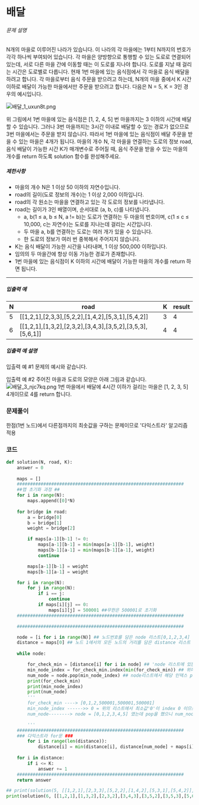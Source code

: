 <h1>배달</h1>

###### 문제 설명

N개의 마을로 이루어진 나라가 있습니다. 이 나라의 각 마을에는 1부터 N까지의 번호가 각각 하나씩 부여되어 있습니다. 각 마을은 양방향으로 통행할 수 있는 도로로 연결되어 있는데, 서로 다른 마을 간에 이동할 때는 이 도로를 지나야 합니다. 도로를 지날 때 걸리는 시간은 도로별로 다릅니다. 현재 1번 마을에 있는 음식점에서 각 마을로 음식 배달을 하려고 합니다. 각 마을로부터 음식 주문을 받으려고 하는데, N개의 마을 중에서 K 시간 이하로 배달이 가능한 마을에서만 주문을 받으려고 합니다. 다음은 N = 5, K = 3인 경우의 예시입니다.

![배달_1_uxun8t.png](https://grepp-programmers.s3.ap-northeast-2.amazonaws.com/files/production/d7779d88-084c-4ffa-ae9f-2a42f97d3bbf/%E1%84%87%E1%85%A2%E1%84%83%E1%85%A1%E1%86%AF_1_uxun8t.png)

위 그림에서 1번 마을에 있는 음식점은 [1, 2, 4, 5] 번 마을까지는 3 이하의 시간에 배달할 수 있습니다. 그러나 3번 마을까지는 3시간 이내로 배달할 수 있는 경로가 없으므로 3번 마을에서는 주문을 받지 않습니다. 따라서 1번 마을에 있는 음식점이 배달 주문을 받을 수 있는 마을은 4개가 됩니다.
마을의 개수 N, 각 마을을 연결하는 도로의 정보 road, 음식 배달이 가능한 시간 K가 매개변수로 주어질 때, 음식 주문을 받을 수 있는 마을의 개수를 return 하도록 solution 함수를 완성해주세요.

##### 제한사항

- 마을의 개수 N은 1 이상 50 이하의 자연수입니다.
- road의 길이(도로 정보의 개수)는 1 이상 2,000 이하입니다.
- road의 각 원소는 마을을 연결하고 있는 각 도로의 정보를 나타냅니다.
- road는 길이가 3인 배열이며, 순서대로 (a, b, c)를 나타냅니다.
  - a, b(1 ≤ a, b ≤ N, a != b)는 도로가 연결하는 두 마을의 번호이며, c(1 ≤ c ≤ 10,000, c는 자연수)는 도로를 지나는데 걸리는 시간입니다.
  - 두 마을 a, b를 연결하는 도로는 여러 개가 있을 수 있습니다.
  - 한 도로의 정보가 여러 번 중복해서 주어지지 않습니다.
- K는 음식 배달이 가능한 시간을 나타내며, 1 이상 500,000 이하입니다.
- 임의의 두 마을간에 항상 이동 가능한 경로가 존재합니다.
- 1번 마을에 있는 음식점이 K 이하의 시간에 배달이 가능한 마을의 개수를 return 하면 됩니다.

------

##### 입출력 예

| N    | road                                                      | K    | result |
| ---- | --------------------------------------------------------- | ---- | ------ |
| 5    | [[1,2,1],[2,3,3],[5,2,2],[1,4,2],[5,3,1],[5,4,2]]         | 3    | 4      |
| 6    | [[1,2,1],[1,3,2],[2,3,2],[3,4,3],[3,5,2],[3,5,3],[5,6,1]] | 4    | 4      |

##### 입출력 예 설명

입출력 예 #1
문제의 예시와 같습니다.

입출력 예 #2
주어진 마을과 도로의 모양은 아래 그림과 같습니다.
![배달_3_njc7kq.png](https://grepp-programmers.s3.ap-northeast-2.amazonaws.com/files/production/993685f2-6b97-4fe3-85b5-47c085dc1bf3/%E1%84%87%E1%85%A2%E1%84%83%E1%85%A1%E1%86%AF_3_njc7kq.png)
1번 마을에서 배달에 4시간 이하가 걸리는 마을은 [1, 2, 3, 5] 4개이므로 4를 return 합니다.

<h3>문제풀이</h3>

한점(1번 노드)에서 다른점까지의 최솟값을 구하는 문제이므로 '다익스트라' 알고리즘 적용



<h3>코드</h3>

```python
def solution(N, road, K):
    answer = 0
    
    maps = []
    ###############################################################
    ##맵 초기화 과정 ##
    for i in range(N):
        maps.append([0]*N)
    
    for bridge in road:
        a = bridge[0]
        b = bridge[1]
        weight = bridge[2]

        if maps[a-1][b-1] != 0:
            maps[a-1][b-1] = min(maps[a-1][b-1], weight)
            maps[b-1][a-1] = min(maps[b-1][a-1], weight)
            continue

        maps[a-1][b-1] = weight
        maps[b-1][a-1] = weight

    for i in range(N):
        for j in range(N):
            if i == j:
                continue
            if maps[i][j] == 0:
                maps[i][j] = 500001 ##무한은 500001로 초기화
    ###############################################################

    ###############################################################

    node = [i for i in range(N)] ## 노드번호를 담은 node 리스트[0,1,2,3,4]
    distance = maps[0] ## 노드 1에서의 모든 노드의 거리를 담은 distance 리스트
    
    while node:

        for_check_min = [distance[i] for i in node] ## 'node 리스트에 있는 노드들의 distance 값' 들을 모은 리스트
        min_node_index = for_check_min.index(min(for_check_min)) ## 위에서 모은 distance 값들 중에, 제일 작은 distance 값을 가진 index 검색
        num_node = node.pop(min_node_index) ## node리스트에서 해당 인덱스 pop
        print(for_check_min)
        print(min_node_index)
        print(num_node)
        '''
        for_check_min ----> [0,1,2,500001,500001,500001]
        min_node_index ------>> 0 = 위의 리스트에서 최소값'0'이 index 0 이므로
        num_node--------> node = [0,1,2,3,4,5] 였는데 pop을 했으니 num_node = 0, node = [1,2,3,4,5] 가 되어있겠지.

        '''
    ###############################################################
    ### 다익스트라 for문 ###
        for i in range(len(distance)):
            distance[i] = min(distance[i], distance[num_node] + maps[i][num_node])
    
    for i in distance:
        if i <= K:
            answer += 1
    ###############################################################
    return answer

## print(solution(5, [[1,2,1],[2,3,3],[5,2,2],[1,4,2],[5,3,1],[5,4,2]], 3))
print(solution(6, [[1,2,1],[1,3,2],[2,3,2],[3,4,3],[3,5,2],[3,5,3],[5,6,1]], 4))
```



